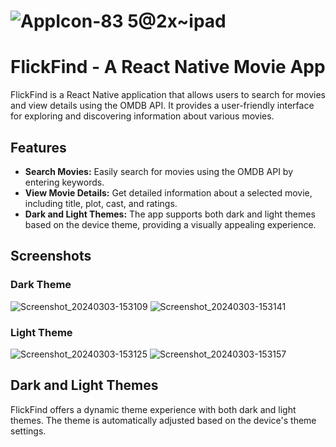# ![AppIcon-83 5@2x~ipad](https://github.com/vishnuchandramc/react-native-FlickFind/assets/43258677/f6c984bd-6b70-4bf3-a499-2a053cc4ed3c)
# FlickFind - A React Native Movie App

FlickFind is a React Native application that allows users to search for movies and view details using the OMDB API. It provides a user-friendly interface for exploring and discovering information about various movies.

## Features

- **Search Movies:** Easily search for movies using the OMDB API by entering keywords.
- **View Movie Details:** Get detailed information about a selected movie, including title, plot, cast, and ratings.
- **Dark and Light Themes:** The app supports both dark and light themes based on the device theme, providing a visually appealing experience.

## Screenshots

### Dark Theme
![Screenshot_20240303-153109](https://github.com/vishnuchandramc/react-native-FlickFind/assets/43258677/0b90ff59-5e00-40ab-b6a6-384d4b4a425b)
![Screenshot_20240303-153141](https://github.com/vishnuchandramc/react-native-FlickFind/assets/43258677/3fbb9c50-e25b-4ece-88f7-4247957863a6)


### Light Theme
![Screenshot_20240303-153125](https://github.com/vishnuchandramc/react-native-FlickFind/assets/43258677/93c36e21-62cd-4fc2-94c6-6565a1a987fa)
![Screenshot_20240303-153157](https://github.com/vishnuchandramc/react-native-FlickFind/assets/43258677/a944fc7a-c8cc-4e5c-8958-02748739f4dd)

## Dark and Light Themes

FlickFind offers a dynamic theme experience with both dark and light themes. The theme is automatically adjusted based on the device's theme settings.

